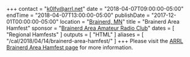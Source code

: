 +++
contact = "k0lfv@arrl.net"
date = "2018-04-07T09:00:00-05:00"
endTime = "2018-04-07T13:00:00-05:00"
publishDate = "2017-12-01T00:00:00-05:00"
location = "[Brainerd, MN](https://www.google.com/maps/place/1115+Wright+St,+Brainerd,+MN+56401/@46.337124,-94.1948537,17z/)"
title = "Brainerd Area Hamfest"
sponsor = "[Brainerd Area Amateur Radio Club](http://brainerdham.org/)"
dates = [ "Regional Hamfests" ]
outputs = [ "HTML" ]
aliases = [ "/cal/2018/04/14/brainerd-area-hamfest/" ]
+++
Please visit the
[ARRL Brainerd Area Hamfest page](http://www.arrl.org/hamfests/brainerd-area-hamfest-4)
for more information.


